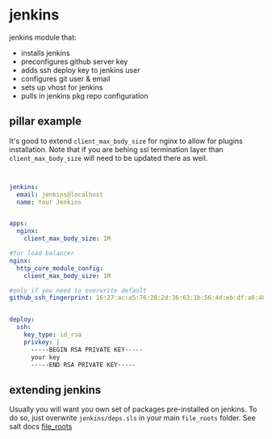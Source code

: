 jenkins
=======

jenkins module that:
 - installs jenkins
 - preconfigures github server key
 - adds ssh deploy key to jenkins user
 - configures git user & email
 - sets up vhost for jenkins
 - pulls in jenkins pkg repo configuration


pillar example
--------------
It's good to extend `client_max_body_size` for nginx to allow for plugins installation. Note that if you are behing ssl termination layer than `client_max_body_size` will need to be updated there as well.


```yaml


jenkins:
  email: jenkins@localhost
  name: Your Jenkins


apps:
  nginx:
    client_max_body_size: 1M

#for load balancer
nginx:
  http_core_module_config:
    client_max_body_size: 1M

#only if you need to overwrite default
github_ssh_fingerprint: 16:27:ac:a5:76:28:2d:36:63:1b:56:4d:eb:df:a6:48


deploy:
  ssh:
    key_type: id_rsa
    privkey: |
      -----BEGIN RSA PRIVATE KEY-----
      your key
      -----END RSA PRIVATE KEY-----


```


extending jenkins
-----------------

Usually you will want you own set of packages pre-installed on jenkins.
To do so, just overwrite `jenkins/deps.sls` in your main `file_roots` folder.
See salt docs [file_roots](http://docs.saltstack.com/en/latest/ref/file_server/file_roots.html)
